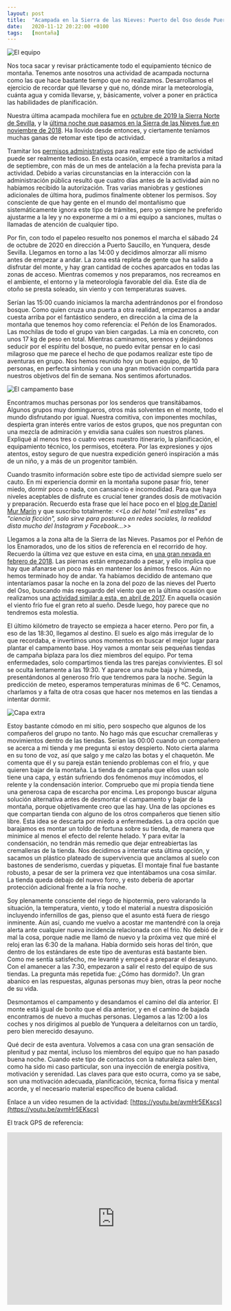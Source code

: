 ```yaml
---
layout: post
title:  "Acampada en la Sierra de las Nieves: Puerto del Oso desde Puerto Saucillo"
date:   2020-11-12 20:22:00 +0100
tags:	[montaña]
---
```


![El equipo][equipo]

Nos toca sacar y revisar prácticamente todo el equipamiento técnico de montaña. Tenemos ante
nosotros una actividad de acampada nocturna como las que hace bastante tiempo que no realizamos.
Desarrollamos el ejercicio de recordar qué llevarse y qué no, dónde mirar la meteorología, cuánta
agua y comida llevarse, y, básicamente, volver a poner en práctica las habilidades de planificación.

Nuestra última acampada mochilera fue en [octubre de 2019 la Sierra Norte de Sevilla][snorte], y la
[última noche que pasamos en la Sierra de las Nieves fue en noviembre de 2018][snieves]. Ha llovido
desde entonces, y ciertamente teníamos muchas ganas de retomar este tipo de actividad.

<!--more-->

Tramitar los [permisos administrativos][permisos] para realizar este tipo de actividad puede ser
realmente tedioso. En esta ocasión, empecé a tramitarlos a mitad de septiembre, con más de un mes
de antelación a la fecha prevista para la actividad. Debido a varias circunstancias en la
interacción con la administración pública resultó que cuatro días antes de la actividad aún no
habíamos recibido la autorización. Tras varias maniobras y gestiones adicionales de última hora,
pudimos finalmente obtener los permisos. Soy consciente de que hay gente en el mundo del montañismo
que sistemáticamente ignora este tipo de trámites, pero yo siempre he preferido ajustarme a la ley
y no exponerme a mi o a mi equipo a sanciones, multas o llamadas de atención de cualquier tipo.

Por fin, con todo el papeleo resuelto nos ponemos el marcha el sábado 24 de octubre de 2020 en
dirección a Puerto Saucillo, en Yunquera, desde Sevilla. Llegamos en torno a las 14:00 y decidimos
almorzar allí mismo antes de empezar a andar. La zona está repleta de gente que ha salido a
disfrutar del monte, y hay gran cantidad de coches aparcados en todas las zonas de acceso. Mientras
comemos y nos preparamos, nos recreamos en el ambiente, el entorno y la meteorología favorable del
día. Este día de otoño se presta soleado, sin viento y con temperaturas suaves. 

Serían las 15:00 cuando iniciamos la marcha adentrándonos por el frondoso bosque. Como quien cruza
una puerta a otra realidad, empezamos a andar cuesta arriba por el fantástico sendero, en
dirección a la cima de la montaña que tenemos hoy como referencia: el Peñón de los Enamorados.
Las mochilas de todo el grupo van bien cargadas. La mía en concreto, con unos 17 kg de peso en
total. Mientras caminamos, serenos y dejándonos seducir por el espíritu del bosque, no puedo evitar
pensar en lo casi milagroso que me parece el hecho de que podamos realizar este tipo de aventuras
en grupo. Nos hemos reunido hoy un buen equipo, de 10 personas, en perfecta sintonía y con una gran
motivación compartida para nuestros objetivos del fin de semana. Nos sentimos afortunados.

![El campamento base][basecamp]

Encontramos muchas personas por los senderos que transitábamos. Algunos grupos muy domingueros,
otros más solventes en el monte, todo el mundo disfrutando por igual. Nuestra comitiva, con
imponentes mochilas, despierta gran interés entre varios de estos grupos, que nos preguntan con
una mezcla de admiración y envidia sana cuáles son nuestros planes. Expliqué al menos tres o cuatro
veces nuestro itinerario, la planificación, el equipamiento técnico, los permisos, etcétera. Por
las expresiones y ojos atentos, estoy seguro de que nuestra expedición generó inspiración a más de
un niño, y a más de un progenitor también.

Cuando trasmito información sobre este tipo de actividad siempre suelo ser cauto. En mi experiencia
dormir en la montaña supone pasar frío, tener miedo, dormir poco o nada, con cansancio e
incomodidad. Para que haya niveles aceptables de disfrute es crucial tener grandes dosis de
motivación y preparación. Recuerdo esta frase que leí hace poco en el
[blog de Daniel Mur Marín][cronicas] y que suscribo totalmente: _<<Lo del hotel "mil estrellas" es
"ciencia ficción", solo sirve para postureo en redes sociales, la realidad dista mucho del
Instagram y Facebook...>>_

Llegamos a la zona alta de la Sierra de las Nieves. Pasamos por el Peñón de los Enamorados, uno de
los sitios de referencia en el recorrido de hoy. Recuerdo la última vez que estuve en esta cima, en
[una gran nevada en febrero de 2018][nevada]. Las piernas están empezando a pesar, y ello implica
que hay que afanarse un poco más en mantener los ánimos frescos. Aún no hemos terminado hoy de
andar. Ya habíamos decidido de antemano que intentaríamos pasar la noche en la zona del pozo de
las nieves del Puerto del Oso, buscando más resguardo del viento que en la última ocasión que
realizamos una [actividad similar a esta, en abril de 2017][anterior]. En aquella ocasión el viento
frío fue el gran reto al sueño. Desde luego, hoy parece que no tendremos esta molestia.

El último kilómetro de trayecto se empieza a hacer eterno. Pero por fin, a eso de las 18:30,
llegamos al destino. El suelo es algo más irregular de lo que recordaba, e invertimos unos momentos
en buscar el mejor lugar para plantar el campamento base. Hoy vamos a montar seis pequeñas tiendas
de campaña biplaza para los diez miembros del equipo. Por tema enfermedades, solo compartimos
tienda las tres parejas convivientes. El sol se oculta lentamente a las 19:30. Y aparece una nube
baja y húmeda, presentándonos al generoso frío que tendremos para la noche. Según la predicción de
meteo, esperamos temperaturas mínimas de 6 ºC. Cenamos, charlamos y a falta de otra cosas que hacer
nos metemos en las tiendas a intentar dormir.

![Capa extra][extra]

Estoy bastante cómodo en mi sitio, pero sospecho que algunos de los compañeros del grupo no tanto.
No hago más que escuchar cremalleras y movimientos dentro de las tiendas. Serían las 00:00 cuando
un compañero se acerca a mi tienda y me pregunta si estoy despierto. Noto cierta alarma en su tono
de voz, así que salgo y me calzo las botas y el chaquetón. Me comenta que él y su pareja
están teniendo problemas con el frio, y que quieren bajar de la montaña. La tienda de campaña que
ellos usan solo tiene una capa, y están sufriendo dos fenómenos muy incómodos, el relente y la
condensación interior. Compruebo que mi propia tienda tiene una generosa capa de escarcha por
encima. Les propongo buscar alguna solución alternativa antes de desmontar el campamento y bajar
de la montaña, porque objetivamente creo que las hay. Una de las opciones es que compartan tienda
con alguno de los otros compañeros que tienen sitio libre. Esta idea se descarta por miedo a
enfermedades. La otra opción que barajamos es montar un toldo de fortuna sobre su tienda, de manera
que minimice al menos el efecto del relente helado. Y para evitar la condensación, no tendrán más
remedio que dejar entreabiertas las cremalleras de la tienda. Nos decidimos a intentar esta última
opción, y sacamos un plástico plateado de supervivencia que anclamos al suelo con bastones de
senderismo, cuerdas y piquetas. El montaje final fue bastante robusto, a pesar de ser la primera
vez que intentábamos una cosa similar. La tienda queda debajo del nuevo forro, y esto debería de
aportar protección adicional frente a la fría noche.

Soy plenamente consciente del riego de hipotermia, pero valorando la situación, la temperatura,
viento, y todo el material a nuestra disposición incluyendo infernillos de gas, pienso que el
asunto está fuera de riesgo inminente. Aún así, cuando me vuelvo a acostar me mantendré con la
oreja alerta ante cualquier nueva incidencia relacionada con el frio. No debió de ir mal la cosa,
porque nadie me llamó de nuevo y la próxima vez que miré el reloj eran las 6:30 de la mañana. Había
dormido seis horas del tirón, que dentro de los estándares de este tipo de aventuras está bastante
bien. Como me sentía satisfecho, me levanté y empecé a preparar el desayuno. Con el amanecer a las
7:30, empezaron a salir el resto del equipo de sus tiendas. La pregunta más repetida fue: ¿Cómo has
dormido?. Un gran abanico en las respuestas, algunas personas muy bien, otras la peor noche de su
vida.

Desmontamos el campamento y desandamos el camino del día anterior. El monte está igual de bonito
que el día anterior, y en el camino de bajada encontramos de nuevo a muchas personas. Llegamos
a las 12:00 a los coches y nos dirigimos al pueblo de Yunquera a deleitarnos con un tardío, pero
bien merecido desayuno. 

Qué decir de esta aventura. Volvemos a casa con una gran sensación de plenitud y paz mental,
incluso los miembros del equipo que no han pasado buena noche. Cuando este tipo de contactos con la
naturaleza salen bien, como ha sido mi caso particular, son una inyección de energía positiva,
motivación y serenidad. Las claves para que esto ocurra, como ya se sabe, son una motivación
adecuada, planificación, técnica, forma física y mental acorde, y el necesario material específico
de buena calidad.

Enlace a un video resumen de la actividad:
 [https://youtu.be/avmHr5EKscs](https://youtu.be/avmHr5EKscs)

El track GPS de referencia:

<div class="iframeWikilocWrapper">
<iframe frameBorder="0" scrolling="no"
  src="https://es.wikiloc.com/wikiloc/spatialArtifacts.do?event=view&measures=on&title=on&near=on&images=off&maptype=H&id=10743247"
  width="500" height="400">
</iframe>
</div>

[permisos]:	{{site.url}}/2016/09/13/normativa-vivac.html
[cronicas]:	http://danielmurmarin.blogspot.com/2020/10/punta-de-las-olas-3002-m-soum-de-ramond.html
[nevada]:	{{site.url}}/2018/02/05/enamorados-nevada.html
[anterior]:	{{site.url}}/2017/05/28/acampada-noctura-sierra-nieves.html
[snieves]:	{{site.url}}/2018/11/12/acampada-sierra-nieves.html
[snorte]:	{{site.url}}/2019/10/14/camping-mochilero.html
[basecamp]:	{{site.url}}/assets/20201113-vivac-basecamp.png
[extra]:	{{site.url}}/assets/20201113-vivac-extra-layer.png
[equipo]:	{{site.url}}/assets/20201113-vivac-team.png
